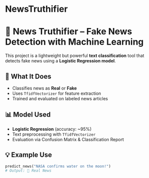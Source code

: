 # NewsTruthifier
# 🧠 News Truthifier – Fake News Detection with Machine Learning

This project is a lightweight but powerful **text classification** tool that detects fake news using a **Logistic Regression model**.

## 📰 What It Does
- Classifies news as **Real** or **Fake**
- Uses `TfidfVectorizer` for feature extraction
- Trained and evaluated on labeled news articles

## 📊 Model Used
- **Logistic Regression** (accuracy: ~95%)
- Text preprocessing with `TfidfVectorizer`
- Evaluation via Confusion Matrix & Classification Report

## 💡 Example Use

```python
predict_news("NASA confirms water on the moon!") 
# Output: 📰 Real News
